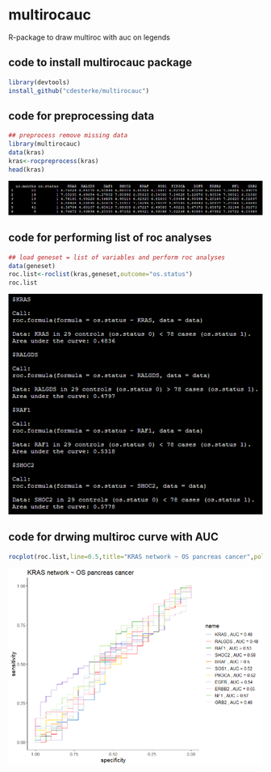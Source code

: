 # multirocauc
R-package to draw multiroc with auc on legends


## code to install multirocauc package
```r
library(devtools)
install_github("cdesterke/multirocauc")
```


## code for preprocessing data

```r
## preprocess remove missing data
library(multirocauc)
data(kras)
kras<-rocpreprocess(kras)
head(kras)

```
![res](https://github.com/cdesterke/multirocauc/blob/main/rocpreprocess.png)

## code for performing list of roc analyses

```r
## load geneset = list of variables and perform roc analyses
data(geneset)
roc.list<-roclist(kras,geneset,outcome="os.status")
roc.list


```
![res](https://github.com/cdesterke/multirocauc/blob/main/roclist.png)


## code for drwing multiroc curve with AUC

```r
rocplot(roc.list,line=0.5,title="KRAS network ~ OS pancreas cancer",police=14)


```
![res](https://github.com/cdesterke/multirocauc/blob/main/rocplot.png)




